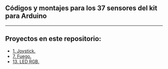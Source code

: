 <h2>Códigos y montajes para los 37 sensores del kit para Arduino</h2>

---

<h2>Proyectos en este repositorio: </h2>

<ul>
    <li><a href="https://github.com/santiagoramirez10/Kit_37Sensores/tree/main/1_Joystick">1. Joystick.</a></li>
    <li><a href="https://github.com/santiagoramirez10/Kit_37Sensores/tree/main/7_Fuego">7. Fuego.</a></li>
    <li><a href="https://github.com/santiagoramirez10/Kit_37Sensores/tree/main/13_LED_RGB">13. LED RGB.</a></li>
</ul>